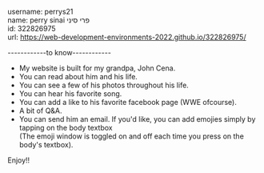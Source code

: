 username: perrys21  
name: perry sinai פרי סיני  
id: 322826975  
url: https://web-development-environments-2022.github.io/322826975/  

------------to know------------  
* My website is built for my grandpa, John Cena.  
* You can read about him and his life.  
* You can see a few of his photos throughout his life.  
* You can hear his favorite song.  
* You can add a like to his favorite facebook page (WWE ofcourse).  
* A bit of Q&A.  
* You can send him an email. If you'd like, you can add emojies simply by tapping on the body textbox  
  (The emoji window is toggled on and off each time you press on the body's textbox).  

Enjoy!!
